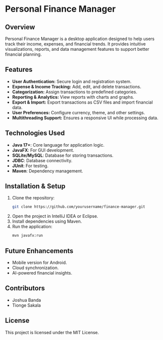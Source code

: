 # Personal Finance Manager

## Overview
Personal Finance Manager is a desktop application designed to help users track their income, expenses, and financial trends. It provides intuitive visualizations, reports, and data management features to support better financial planning.

## Features
- **User Authentication:** Secure login and registration system.
- **Expense & Income Tracking:** Add, edit, and delete transactions.
- **Categorization:** Assign transactions to predefined categories.
- **Reporting & Analytics:** View reports with charts and graphs.
- **Export & Import:** Export transactions as CSV files and import financial data.
- **User Preferences:** Configure currency, theme, and other settings.
- **Multithreading Support:** Ensures a responsive UI while processing data.

## Technologies Used
- **Java 17+**: Core language for application logic.
- **JavaFX**: For GUI development.
- **SQLite/MySQL**: Database for storing transactions.
- **JDBC**: Database connectivity.
- **JUnit**: For testing.
- **Maven**: Dependency management.

## Installation & Setup
1. Clone the repository:
   ```bash
   git clone https://github.com/yourusername/finance-manager.git
   ```
2. Open the project in IntelliJ IDEA or Eclipse.
3. Install dependencies using Maven.
4. Run the application:
   ```bash
   mvn javafx:run
   ```

## Future Enhancements
- Mobile version for Android.
- Cloud synchronization.
- AI-powered financial insights.

## Contributors
- Joshua Banda
- Tionge Sakala

## License
This project is licensed under the MIT License.

